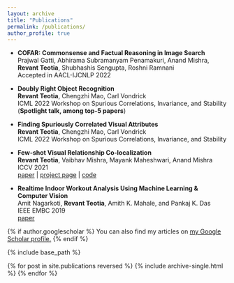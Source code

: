 ```yaml
---
layout: archive
title: "Publications"
permalink: /publications/
author_profile: true
---
```

<!-- TEMP WAY -->
* <strong>COFAR: Commonsense and Factual Reasoning in Image Search</strong> <br>
  Prajwal Gatti, Abhirama Subramanyam Penamakuri, Anand Mishra, <strong>Revant Teotia</strong>, Shubhashis Sengupta, Roshni Ramnani 
  <br>
  Accepted in AACL-IJCNLP 2022

* <strong>Doubly Right Object Recognition</strong> <br>
  <strong>Revant Teotia</strong>, Chengzhi Mao, Carl Vondrick 
  <br>
  ICML 2022 Workshop on Spurious Correlations, Invariance, and Stability (<strong>Spotlight talk, among top-5 papers</strong>)

* <strong>Finding Spuriously Correlated Visual Attributes</strong> <br>
  <strong>Revant Teotia</strong>, Chengzhi Mao, Carl Vondrick 
  <br>
  ICML 2022 Workshop on Spurious Correlations, Invariance, and Stability

* <strong>Few-shot Visual Relationship Co-localization</strong> <br>
  <strong>Revant Teotia</strong>, Vaibhav Mishra, Mayank Maheshwari, Anand Mishra <br>
  ICCV 2021 <br>
  [paper](https://arxiv.org/abs/2108.11618) | [project page](https://vl2g.github.io/projects/vrc/) | [code](https://github.com/vl2g/VRC.git)

* <strong>Realtime Indoor Workout Analysis Using Machine Learning & Computer Vision</strong> <br>
  Amit Nagarkoti, <strong> Revant Teotia</strong>, Amith K. Mahale, and Pankaj K. Das <br>
  IEEE EMBC 2019 <br>
  [paper](https://ieeexplore.ieee.org/document/8856547)

<!-- TEMP WAY END -->
<!-- TODO : IN FUTURE ADD PROJECS IN _projects and use the code below -->

{% if author.googlescholar %}
  You can also find my articles on <u><a href="{{author.googlescholar}}">my Google Scholar profile</a>.</u>
{% endif %}

{% include base_path %}

{% for post in site.publications reversed %}
  {% include archive-single.html %}
{% endfor %}
